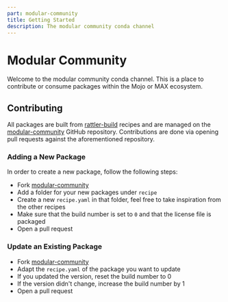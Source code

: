 ```yaml
---
part: modular-community
title: Getting Started
description: The modular community conda channel
---
```


# Modular Community

Welcome to the modular community conda channel.
This is a place to contribute or consume packages within the Mojo or MAX ecosystem.

## Contributing

All packages are built from [rattler-build] recipes
and are managed on the [modular-community] GitHub repository.
Contributions are done via opening pull requests against the aforementioned repository.

### Adding a New Package

In order to create a new package, follow the following steps:

- Fork [modular-community]
- Add a folder for your new packages under `recipe`
- Create a new `recipe.yaml` in that folder, feel free to take inspiration from the other recipes
- Make sure that the build number is set to `0` and that the license file is packaged
- Open a pull request

### Update an Existing Package

- Fork [modular-community]
- Adapt the `recipe.yaml` of the package you want to update
- If you updated the version, reset the build number to 0
- If the version didn't change, increase the build number by 1
- Open a pull request


[modular-community]: https://github.com/modular/modular-community
[rattler-build]: https://prefix-dev.github.io/rattler-build/latest/

